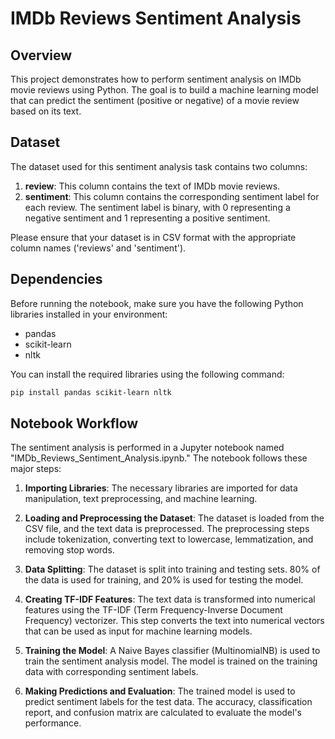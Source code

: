 
# IMDb Reviews Sentiment Analysis

## Overview

This project demonstrates how to perform sentiment analysis on IMDb movie reviews using Python. The goal is to build a machine learning model that can predict the sentiment (positive or negative) of a movie review based on its text.

## Dataset

The dataset used for this sentiment analysis task contains two columns:

1. **review**: This column contains the text of IMDb movie reviews.
2. **sentiment**: This column contains the corresponding sentiment label for each review. The sentiment label is binary, with 0 representing a negative sentiment and 1 representing a positive sentiment.

Please ensure that your dataset is in CSV format with the appropriate column names ('reviews' and 'sentiment').

## Dependencies

Before running the notebook, make sure you have the following Python libraries installed in your environment:

- pandas
- scikit-learn
- nltk

You can install the required libraries using the following command:

```bash
pip install pandas scikit-learn nltk
```

## Notebook Workflow

The sentiment analysis is performed in a Jupyter notebook named "IMDb_Reviews_Sentiment_Analysis.ipynb." The notebook follows these major steps:

1. **Importing Libraries**: The necessary libraries are imported for data manipulation, text preprocessing, and machine learning.

2. **Loading and Preprocessing the Dataset**: The dataset is loaded from the CSV file, and the text data is preprocessed. The preprocessing steps include tokenization, converting text to lowercase, lemmatization, and removing stop words.

3. **Data Splitting**: The dataset is split into training and testing sets. 80% of the data is used for training, and 20% is used for testing the model.

4. **Creating TF-IDF Features**: The text data is transformed into numerical features using the TF-IDF (Term Frequency-Inverse Document Frequency) vectorizer. This step converts the text into numerical vectors that can be used as input for machine learning models.

5. **Training the Model**: A Naive Bayes classifier (MultinomialNB) is used to train the sentiment analysis model. The model is trained on the training data with corresponding sentiment labels.

6. **Making Predictions and Evaluation**: The trained model is used to predict sentiment labels for the test data. The accuracy, classification report, and confusion matrix are calculated to evaluate the model's performance.
